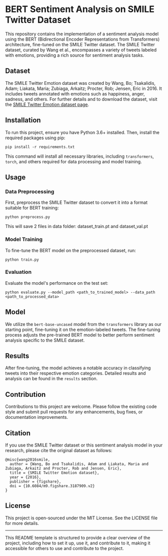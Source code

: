 

# BERT Sentiment Analysis on SMILE Twitter Dataset

This repository contains the implementation of a sentiment analysis model using the BERT (Bidirectional Encoder Representations from Transformers) architecture, fine-tuned on the SMILE Twitter dataset. The SMILE Twitter dataset, curated by Wang et al., encompasses a variety of tweets labeled with emotions, providing a rich source for sentiment analysis tasks.

## Dataset

The SMILE Twitter Emotion dataset was created by Wang, Bo; Tsakalidis, Adam; Liakata, Maria; Zubiaga, Arkaitz; Procter, Rob; Jensen, Eric in 2016. It includes tweets annotated with emotions such as happiness, anger, sadness, and others. For further details and to download the dataset, visit the [SMILE Twitter Emotion dataset page](https://doi.org/10.6084/m9.figshare.3187909.v2).

## Installation

To run this project, ensure you have Python 3.6+ installed. Then, install the required packages using pip:

```
pip install -r requirements.txt
```

This command will install all necessary libraries, including `transformers`, `torch`, and others required for data processing and model training.

## Usage

### Data Preprocessing

First, preprocess the SMILE Twitter dataset to convert it into a format suitable for BERT training:

```
python preprocess.py 
```
This will save 2 files in data folder:   dataset_train.pt and dataset_val.pt

### Model Training

To fine-tune the BERT model on the preprocessed dataset, run:

```
python train.py 
```

### Evaluation

Evaluate the model's performance on the test set:

```
python evaluate.py --model_path <path_to_trained_model> --data_path <path_to_processed_data>
```

## Model

We utilize the `bert-base-uncased` model from the `transformers` library as our starting point, fine-tuning it on the emotion-labeled tweets. The fine-tuning process adjusts the pre-trained BERT model to better perform sentiment analysis specific to the SMILE dataset.

## Results

After fine-tuning, the model achieves a notable accuracy in classifying tweets into their respective emotion categories. Detailed results and analysis can be found in the `results` section.

## Contribution

Contributions to this project are welcome. Please follow the existing code style and submit pull requests for any enhancements, bug fixes, or documentation improvements.

## Citation

If you use the SMILE Twitter dataset or this sentiment analysis model in your research, please cite the original dataset as follows:

```
@misc{wang2016smile,
  author = {Wang, Bo and Tsakalidis, Adam and Liakata, Maria and Zubiaga, Arkaitz and Procter, Rob and Jensen, Eric},
  title = {SMILE Twitter Emotion dataset},
  year = {2016},
  publisher = {figshare},
  doi = {10.6084/m9.figshare.3187909.v2}
}
```

## License

This project is open-sourced under the MIT License. See the LICENSE file for more details.

---

This README template is structured to provide a clear overview of the project, including how to set it up, use it, and contribute to it, making it accessible for others to use and contribute to the project.
